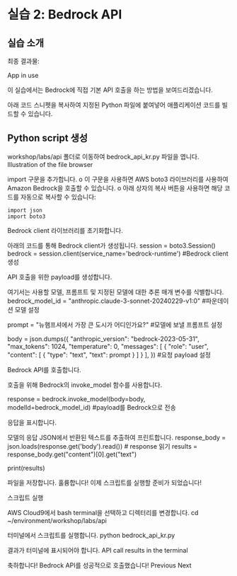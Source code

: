 # 실습 2: Bedrock API

## 실습 소개
최종 결과물:

App in use

이 실습에서는 Bedrock에 직접 기본 API 호출을 하는 방법을 보여드리겠습니다.

아래 코드 스니펫을 복사하여 지정된 Python 파일에 붙여넣어 애플리케이션 코드를 빌드할 수 있습니다.

 

## Python script 생성
 

workshop/labs/api 폴더로 이동하여 bedrock_api_kr.py 파일을 엽니다.
Illustration of the file browser


 

import 구문을 추가합니다.
o 이 구문을 사용하면 AWS boto3 라이브러리를 사용하여 Amazon Bedrock을 호출할 수 있습니다.
o 아래 상자의 복사 버튼을 사용하면 해당 코드를 자동으로 복사할 수 있습니다:


~~~
import json
import boto3
~~~
 

Bedrock client 라이브러리를 초기화합니다.

아래의 코드를 통해 Bedrock client가 생성됩니다.
session = boto3.Session()
bedrock = session.client(service_name='bedrock-runtime') #Bedrock client 생성


 

API 호출을 위한 payload를 생성합니다.

여기서는 사용할 모델, 프롬프트 및 지정된 모델에 대한 추론 매개 변수를 식별합니다.
bedrock_model_id = "anthropic.claude-3-sonnet-20240229-v1:0" #파운데이션 모델 설정

prompt = "뉴햄프셔에서 가장 큰 도시가 어디인가요?" #모델에 보낼 프롬프트 설정

body = json.dumps({
    "anthropic_version": "bedrock-2023-05-31",
    "max_tokens": 1024, 
    "temperature": 0,
    "messages": [
                {
                    "role": "user",
                    "content": [
                        {
                            "type": "text",
                            "text": prompt 
                        }
                    ]
                }
            ],
}) #요청 payload 설정


 

Bedrock API를 호출합니다.

호출을 위해 Bedrock의 invoke_model 함수를 사용합니다.

response = bedrock.invoke_model(body=body, modelId=bedrock_model_id) #payload를 Bedrock으로 전송


 

응답을 표시합니다.

모델의 응답 JSON에서 반환된 텍스트를 추출하여 프린트합니다.
response_body = json.loads(response.get('body').read()) # response 읽기
results = response_body.get("content")[0].get("text")

print(results)

 

파일을 저장합니다.
훌륭합니다! 이제 스크립트를 실행할 준비가 되었습니다!

 

스크립트 실행
 

AWS Cloud9에서 bash terminal을 선택하고 디렉터리를 변경합니다.
cd ~/environment/workshop/labs/api

 

터미널에서 스크립트를 실행합니다.
python bedrock_api_kr.py

 

결과가 터미널에 표시되어야 합니다.
API call results in the terminal

 

축하합니다!
Bedrock API를 성공적으로 호출했습니다!
Previous
Next
